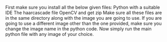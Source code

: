 First make sure you install all the below given files:
  Python with a suitable IDE
  The haarcascade file
  OpenCV and get zip
Make sure all these files are in the same directory along with the image you are going to use.
If you are going to use a different image other than the one provided, make sure you change the image name in the python code.
Now simply run the main python file with any image of your choice.
